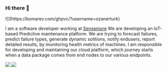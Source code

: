 ### Hi there 👋

<p>
  ![](https://komarev.com/ghpvc/?username=ozanerturk)

  I am a software developer working at <a href="https://sensemore.io">Sensemore</a> We are developing an IoT-based Predictive maintenance platform. We are trying to forecast failures, predict failure types, generate dynamic solitions, notify endusers, report detailed results, by monitoring health metrics of machines. I am responsible for developing and maintaining our cloud platform, which journey starts when a data package comes from end nodes to our various endpoints. 

  <p> 
<a >
  <img align="left" src="https://github-readme-stats.vercel.app/api?username=ozanerturk&count_private=true&show_icons=true" />
</a>
<a>
  <img align="left" src="https://github-readme-stats.vercel.app/api/top-langs/?username=ozanerturk" />
</a>

